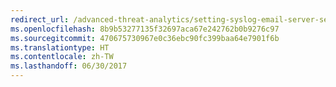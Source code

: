 ```yaml
---
redirect_url: /advanced-threat-analytics/setting-syslog-email-server-settings
ms.openlocfilehash: 8b9b53277135f32697aca67e242762b0b9276c97
ms.sourcegitcommit: 470675730967e0c36ebc90fc399baa64e7901f6b
ms.translationtype: HT
ms.contentlocale: zh-TW
ms.lasthandoff: 06/30/2017
---
```

